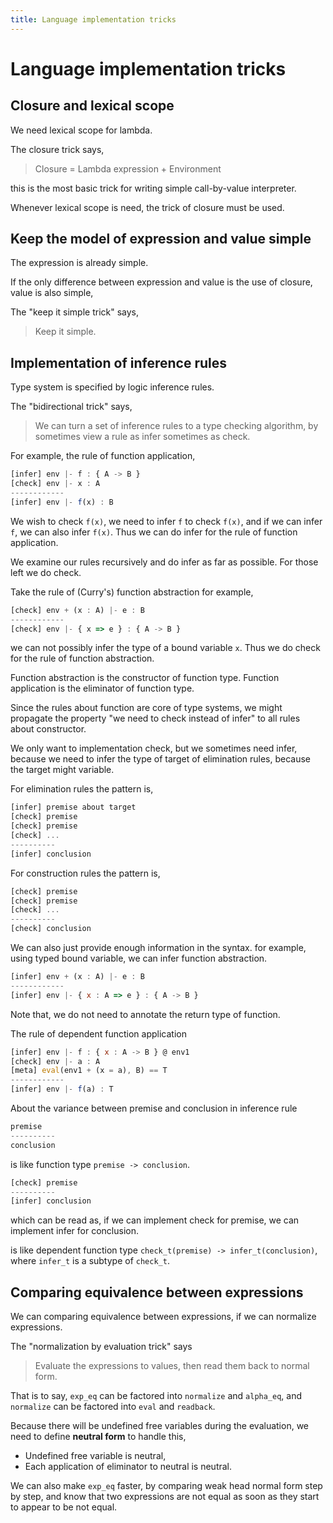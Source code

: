 ```yaml
---
title: Language implementation tricks
---
```


# Language implementation tricks

## Closure and lexical scope

We need lexical scope for lambda.

The closure trick says,

> Closure = Lambda expression + Environment

this is the most basic trick for writing simple call-by-value interpreter.

Whenever lexical scope is need, the trick of closure must be used.

## Keep the model of expression and value simple

The expression is already simple.

If the only difference between expression and value is the use of closure,
value is also simple,

The "keep it simple trick" says,

> Keep it simple.

## Implementation of inference rules

Type system is specified by logic inference rules.

The "bidirectional trick" says,

> We can turn a set of inference rules to a type checking algorithm,
>   by sometimes view a rule as infer sometimes as check.

For example, the rule of function application,

``` js
[infer] env |- f : { A -> B }
[check] env |- x : A
------------
[infer] env |- f(x) : B
```

We wish to check `f(x)`,
we need to infer `f` to check `f(x)`,
and if we can infer `f`, we can also infer `f(x)`.
Thus we can do infer for the rule of function application.

We examine our rules recursively and do infer as far as possible.
For those left we do check.

Take the rule of (Curry's) function abstraction for example,

``` js
[check] env + (x : A) |- e : B
------------
[check] env |- { x => e } : { A -> B }
```

we can not possibly infer the type of a bound variable `x`.
Thus we do check for the rule of function abstraction.

Function abstraction is the constructor of function type.
Function application is the eliminator of function type.

Since the rules about function are core of type systems,
we might propagate the property "we need to check instead of infer"
to all rules about constructor.

We only want to implementation check,
but we sometimes need infer,
because we need to infer the type of target of elimination rules,
because the target might variable.

For elimination rules the pattern is,

``` js
[infer] premise about target
[check] premise
[check] premise
[check] ...
----------
[infer] conclusion
```

For construction rules the pattern is,

``` js
[check] premise
[check] premise
[check] ...
----------
[check] conclusion
```

We can also just provide enough information in the syntax.
for example, using typed bound variable,
we can infer function abstraction.

``` js
[infer] env + (x : A) |- e : B
------------
[infer] env |- { x : A => e } : { A -> B }
```

Note that, we do not need to annotate the return type of function.

The rule of dependent function application

``` js
[infer] env |- f : { x : A -> B } @ env1
[check] env |- a : A
[meta] eval(env1 + (x = a), B) == T
------------
[infer] env |- f(a) : T
```

About the variance between premise and conclusion in inference rule

``` js
premise
----------
conclusion
```

is like function type `premise -> conclusion`.

``` js
[check] premise
----------
[infer] conclusion
```

which can be read as,
if we can implement check for premise,
we can implement infer for conclusion.

is like dependent function type `check_t(premise) -> infer_t(conclusion)`,
where `infer_t` is a subtype of `check_t`.

## Comparing equivalence between expressions

We can comparing equivalence between expressions, if we can normalize expressions.

The "normalization by evaluation trick" says

> Evaluate the expressions to values, then read them back to normal form.

That is to say, `exp_eq` can be factored into `normalize` and `alpha_eq`,
and `normalize` can be factored into `eval` and `readback`.

Because there will be undefined free variables during the evaluation,
we need to define **neutral form** to handle this,
- Undefined free variable is neutral,
- Each application of eliminator to neutral is neutral.

We can also make `exp_eq` faster,
by comparing weak head normal form step by step,
and know that two expressions are not equal
as soon as they start to appear to be not equal.
